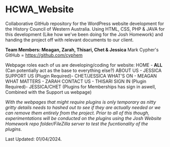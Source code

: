 # HCWA_Website
 Collaborative GitHub repository for the WordPress website development for the History Council of Western Australia. Using HTML, CSS, PHP & JAVA for this development (Like how we've been doing for the Josh Homework) and handing the project off with relevant documents to our client.
 
 **Team Members: Meagan, Zarah, Thisari, Chet & Jessica**
 Mark Cypher's GitHub = https://github.com/cyphem
 
 Webpage roles each of us are developing/coding for website:
 HOME -                              **ALL** (Can potentially act as the base to everything else?)
 ABOUT US -                          JESSICA
 SUPPORT US (Plugin Required)-       CHET/JESSICA
 WHAT'S ON -                         MEAGAN
 WHAT MATTERS -                      ZARAH
 CONTACT US -                        THISARI
 SIGN IN (Plugin Required)-          JESSICA/CHET (Plugins for Memberships has sign in aswell, Combined with the Support us webpage)
 
 *With the webpages that might require plugins is only temporary as nitty gritty details needs to hashed out to see if they are actually needed or we can remove them entirely from the project. Prior to all of this though, experimentations will be conducted on the plugins using the Josh Website Homework repo folder/FileZilla server to test the fucntionality of the plugins.*

 Last Updated: 01/04/2024.